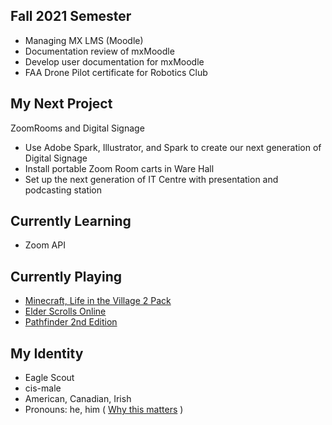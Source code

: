 ## Fall 2021 Semester
- Managing MX LMS (Moodle)
- Documentation review of mxMoodle
- Develop user documentation for mxMoodle
- FAA Drone Pilot certificate for Robotics Club

## My Next Project
ZoomRooms and Digital Signage
- Use Adobe Spark, Illustrator, and Spark to create our next generation of Digital Signage
- Install portable Zoom Room carts in Ware Hall
- Set up the next generation of IT Centre with presentation and podcasting station

## Currently Learning
- Zoom API

## Currently Playing
- [Minecraft, Life in the Village 2 Pack](https://www.curseforge.com/minecraft/modpacks/life-in-the-village-2)
- [Elder Scrolls Online](https://www.elderscrollsonline.com/)
- [Pathfinder 2nd Edition](https://paizo.com/)

## My Identity
- Eagle Scout
- cis-male
- American, Canadian, Irish
- Pronouns: he, him
  \( [Why this matters](https://www.mypronouns.org/what-and-why) \)
